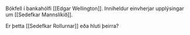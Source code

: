 Bókfell í bankahólfi [[Edgar Wellington]].
Inniheldur einvherjar upplýsingar um [[Sedefkar Mannslíkið]].

Er þetta [[Sedefkar Rollurnar]] eða hluti þeirra?